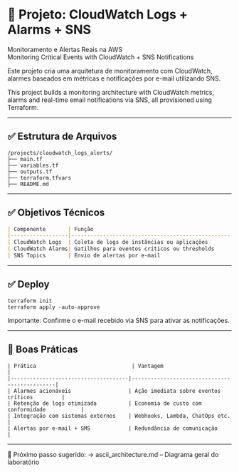 # 📡 Projeto: CloudWatch Logs + Alarms + SNS  
Monitoramento e Alertas Reais na AWS  
Monitoring Critical Events with CloudWatch + SNS Notifications

Este projeto cria uma arquitetura de monitoramento com CloudWatch, alarmes baseados em métricas e notificações por e-mail utilizando SNS.

This project builds a monitoring architecture with CloudWatch metrics, alarms and real-time email notifications via SNS, all provisioned using Terraform.

---

## ✅ Estrutura de Arquivos
```
/projects/cloudwatch_logs_alerts/
├── main.tf
├── variables.tf
├── outputs.tf
├── terraform.tfvars
├── README.md
```
---

## ✅ Objetivos Técnicos

```markdown
| Componente       | Função                                           |
|------------------|--------------------------------------------------|
| CloudWatch Logs  | Coleta de logs de instâncias ou aplicações       |
| CloudWatch Alarms| Gatilhos para eventos críticos ou thresholds     |
| SNS Topics       | Envio de alertas por e-mail                      |
```
---

## ✅ Deploy
```
terraform init
terraform apply -auto-approve
```
Importante: Confirme o e-mail recebido via SNS para ativar as notificações.

---

## 📘 Boas Práticas
```
| Prática                              | Vantagem                                     |
|-------------------------------------|----------------------------------------------|
| Alarmes acionáveis                  | Ação imediata sobre eventos críticos         |
| Retenção de logs otimizada          | Economia de custo com conformidade           |
| Integração com sistemas externos    | Webhooks, Lambda, ChatOps etc.               |
| Alertas por e-mail + SMS            | Redundância de comunicação                   |
```
---

📘 Próximo passo sugerido:
→ ascii_architecture.md – Diagrama geral do laboratório




